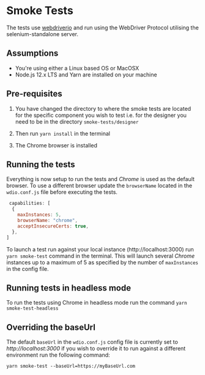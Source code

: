 # Smoke Tests

The tests use [webdriverio](https://webdriver.io) and run using the WebDriver Protocol utilising the selenium-standalone
server.

## Assumptions

* You're using either a Linux based OS or MacOSX
* Node.js 12.x LTS and Yarn are installed on your machine

## Pre-requisites

1. You have changed the directory to where the smoke tests are located for the specific component you wish to test i.e.
   for the designer you need to be in the directory `smoke-tests/designer`

2. Then run `yarn install` in the terminal

3. The Chrome browser is installed

## Running the tests

Everything is now setup to run the tests and *Chrome* is used as the default browser. To use a different browser update
the `browserName` located in the `wdio.conf.js` file before executing the tests.

```Javascript
 capabilities: [
  {
    maxInstances: 5,
    browserName: "chrome",
    acceptInsecureCerts: true,
  },
]
  ```

To launch a test run against your local instance (http://localhost:3000) run `yarn smoke-test`
command in the terminal. This will launch several *Chrome* instances up to a maximum of 5 as specified by the number
of `maxInstances` in the config file.

## Running tests in headless mode

To run the tests using Chrome in headless mode run the command `yarn smoke-test-headless`

## Overriding the baseUrl

The default `baseUrl` in the `wdio.conf.js` config file is currently set to *http://localhost:3000*
if you wish to override it to run against a different environment run the following command:

`yarn smoke-test --baseUrl=https://myBaseUrl.com`